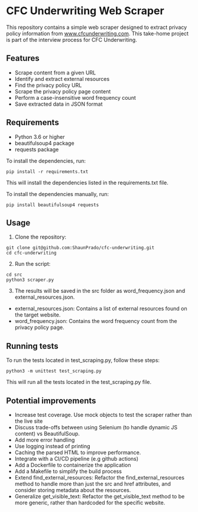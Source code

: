 # CFC Underwriting Web Scraper
This repository contains a simple web scraper designed to extract privacy policy information from www.cfcunderwriting.com. This take-home project is part of the interview process for CFC Underwriting.
## Features
* Scrape content from a given URL
* Identify and extract external resources
* Find the privacy policy URL
* Scrape the privacy policy page content
* Perform a case-insensitive word frequency count
* Save extracted data in JSON format
## Requirements
* Python 3.6 or higher
* beautifulsoup4 package
* requests package

To install the dependencies, run:

```
pip install -r requirements.txt
```
This will install the dependencies listed in the requirements.txt file.

To install the dependencies manually, run:

```
pip install beautifulsoup4 requests
```

## Usage
1. Clone the repository:

```
git clone git@github.com:ShaunPrado/cfc-underwriting.git
cd cfc-underwriting
```
2. Run the script:
```
cd src
python3 scraper.py
```
3. The results will be saved in the src folder as word_frequency.json and external_resources.json.

* external_resources.json: Contains a list of external resources found on the target website.
* word_frequency.json: Contains the word frequency count from the privacy policy page.

## Running tests
To run the tests located in test_scraping.py, follow these steps:

```
python3 -m unittest test_scraping.py
```
This will run all the tests located in the test_scraping.py file.

## Potential improvements

* Increase test coverage. Use mock objects to test the scraper rather than the live site
* Discuss trade-offs between using Selenium (to handle dynamic JS content) vs BeautifulSoup.
* Add more error handling
* Use logging instead of printing
* Caching the parsed HTML to improve performance.
* Integrate with a CI/CD pipeline (e.g github actions)
* Add a Dockerfile to containerize the application
* Add a Makefile to simplify the build process
* Extend find_external_resources: Refactor the find_external_resources method to handle more than just the src and href attributes, and consider storing metadata about the resources.
* Generalize get_visible_text: Refactor the get_visible_text method to be more generic, rather than hardcoded for the specific website.
